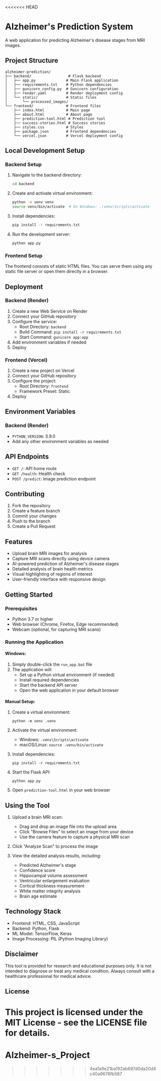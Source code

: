 <<<<<<< HEAD
# Alzheimer's Prediction System

A web application for predicting Alzheimer's disease stages from MRI images.

## Project Structure

```
alzheimer-prediction/
├── backend/                 # Flask backend
│   ├── app.py              # Main Flask application
│   ├── requirements.txt    # Python dependencies
│   ├── gunicorn_config.py  # Gunicorn configuration
│   ├── render.yaml         # Render deployment config
│   └── static/             # Static files
│       └── processed_images/
└── frontend/               # Frontend files
    ├── index.html          # Main page
    ├── about.html          # About page
    ├── prediction-tool.html # Prediction tool
    ├── success-stories.html # Success stories
    ├── styles.css          # Styles
    ├── package.json        # Frontend dependencies
    └── vercel.json         # Vercel deployment config
```

## Local Development Setup

### Backend Setup
1. Navigate to the backend directory:
   ```bash
   cd backend
   ```

2. Create and activate virtual environment:
   ```bash
   python -m venv venv
   source venv/bin/activate  # On Windows: .\venv\Scripts\activate
   ```

3. Install dependencies:
   ```bash
   pip install -r requirements.txt
   ```

4. Run the development server:
   ```bash
   python app.py
   ```

### Frontend Setup
The frontend consists of static HTML files. You can serve them using any static file server or open them directly in a browser.

## Deployment

### Backend (Render)
1. Create a new Web Service on Render
2. Connect your GitHub repository
3. Configure the service:
   - Root Directory: `backend`
   - Build Command: `pip install -r requirements.txt`
   - Start Command: `gunicorn app:app`
4. Add environment variables if needed
5. Deploy

### Frontend (Vercel)
1. Create a new project on Vercel
2. Connect your GitHub repository
3. Configure the project:
   - Root Directory: `frontend`
   - Framework Preset: Static
4. Deploy

## Environment Variables

### Backend (Render)
- `PYTHON_VERSION`: 3.9.0
- Add any other environment variables as needed

## API Endpoints

- `GET /`: API home route
- `GET /health`: Health check
- `POST /predict`: Image prediction endpoint

## Contributing

1. Fork the repository
2. Create a feature branch
3. Commit your changes
4. Push to the branch
5. Create a Pull Request

## Features

- Upload brain MRI images for analysis
- Capture MRI scans directly using device camera
- AI-powered prediction of Alzheimer's disease stages
- Detailed analysis of brain health metrics
- Visual highlighting of regions of interest
- User-friendly interface with responsive design

## Getting Started

### Prerequisites

- Python 3.7 or higher
- Web browser (Chrome, Firefox, Edge recommended)
- Webcam (optional, for capturing MRI scans)

### Running the Application

#### Windows:

1. Simply double-click the `run_app.bat` file
2. The application will:
   - Set up a Python virtual environment (if needed)
   - Install required dependencies
   - Start the backend API server
   - Open the web application in your default browser

#### Manual Setup:

1. Create a virtual environment:
   ```
   python -m venv .venv
   ```

2. Activate the virtual environment:
   - Windows: `.venv\Scripts\activate`
   - macOS/Linux: `source .venv/bin/activate`

3. Install dependencies:
   ```
   pip install -r requirements.txt
   ```

4. Start the Flask API:
   ```
   python app.py
   ```

5. Open `prediction-tool.html` in your web browser

## Using the Tool

1. Upload a brain MRI scan:
   - Drag and drop an image file into the upload area
   - Click "Browse Files" to select an image from your device
   - Use the camera feature to capture a physical MRI scan

2. Click "Analyze Scan" to process the image

3. View the detailed analysis results, including:
   - Predicted Alzheimer's stage
   - Confidence score
   - Hippocampal volume assessment
   - Ventricular enlargement evaluation
   - Cortical thickness measurement
   - White matter integrity analysis
   - Brain age estimate

## Technology Stack

- Frontend: HTML, CSS, JavaScript
- Backend: Python, Flask
- ML Model: TensorFlow, Keras
- Image Processing: PIL (Python Imaging Library)

## Disclaimer

This tool is provided for research and educational purposes only. It is not intended to diagnose or treat any medical condition. Always consult with a healthcare professional for medical advice.

## License

This project is licensed under the MIT License - see the LICENSE file for details. 
=======
# Alzheimer-s_Project
>>>>>>> 4ea1a9e21ba192ab697d0da20d4c40a9676fb587
